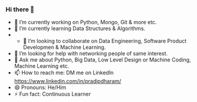 ### Hi there 👋
- 🔭 I’m currently working on Python, Mongo, Git & more etc.
- 🌱 I’m currently learning Data Structures & Algorithms.
- - 👯 I’m looking to collaborate on Data Engineering, Software Product Developmen & Machine Learning.
- 🤔 I’m looking for help with networking people of same interest.
- 💬 Ask me about Python, Big Data, Low Level Design or Machine Coding, Machine Learning etc.
- 📫 How to reach me: DM me on LinkedIn https://www.linkedin.com/in/pradipdharam/
- 😄 Pronouns: He/Him
- ⚡ Fun fact: Continuous Learner
<!--
**pradipdharam/pradipdharam** is a ✨ _special_ ✨ repository because its `README.md` (this file) appears on your GitHub profile.

Here are some ideas to get you started:

- 🔭 I’m currently working on ...
- 🌱 I’m currently learning ...
- 👯 I’m looking to collaborate on ...
- 🤔 I’m looking for help with ...
- 💬 Ask me about ...
- 📫 How to reach me: ...
- 😄 Pronouns: ...
- ⚡ Fun fact: ...
-->
